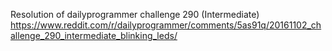 Resolution of dailyprogrammer challenge 290 (Intermediate) <https://www.reddit.com/r/dailyprogrammer/comments/5as91q/20161102_challenge_290_intermediate_blinking_leds/>

